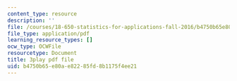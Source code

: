 ```yaml
---
content_type: resource
description: ''
file: /courses/18-650-statistics-for-applications-fall-2016/b4750b65e80ae82285fd8b1175f4ee21_0Va2dOLqUfM.pdf
file_type: application/pdf
learning_resource_types: []
ocw_type: OCWFile
resourcetype: Document
title: 3play pdf file
uid: b4750b65-e80a-e822-85fd-8b1175f4ee21
---
```

